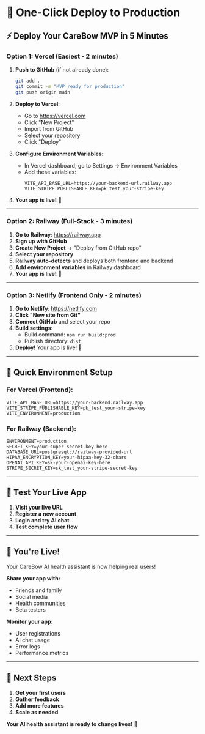 # 🚀 One-Click Deploy to Production

## ⚡ **Deploy Your CareBow MVP in 5 Minutes**

### **Option 1: Vercel (Easiest - 2 minutes)**

1. **Push to GitHub** (if not already done):
   ```bash
   git add .
   git commit -m "MVP ready for production"
   git push origin main
   ```

2. **Deploy to Vercel**:
   - Go to https://vercel.com
   - Click "New Project"
   - Import from GitHub
   - Select your repository
   - Click "Deploy"

3. **Configure Environment Variables**:
   - In Vercel dashboard, go to Settings → Environment Variables
   - Add these variables:
     ```
     VITE_API_BASE_URL=https://your-backend-url.railway.app
     VITE_STRIPE_PUBLISHABLE_KEY=pk_test_your-stripe-key
     ```

4. **Your app is live!** 🎉

---

### **Option 2: Railway (Full-Stack - 3 minutes)**

1. **Go to Railway**: https://railway.app
2. **Sign up with GitHub**
3. **Create New Project** → "Deploy from GitHub repo"
4. **Select your repository**
5. **Railway auto-detects** and deploys both frontend and backend
6. **Add environment variables** in Railway dashboard
7. **Your app is live!** 🎉

---

### **Option 3: Netlify (Frontend Only - 2 minutes)**

1. **Go to Netlify**: https://netlify.com
2. **Click "New site from Git"**
3. **Connect GitHub** and select your repo
4. **Build settings**:
   - Build command: `npm run build:prod`
   - Publish directory: `dist`
5. **Deploy!** Your app is live! 🎉

---

## 🔧 **Quick Environment Setup**

### **For Vercel (Frontend)**:
```env
VITE_API_BASE_URL=https://your-backend.railway.app
VITE_STRIPE_PUBLISHABLE_KEY=pk_test_your-stripe-key
VITE_ENVIRONMENT=production
```

### **For Railway (Backend)**:
```env
ENVIRONMENT=production
SECRET_KEY=your-super-secret-key-here
DATABASE_URL=postgresql://railway-provided-url
HIPAA_ENCRYPTION_KEY=your-hipaa-key-32-chars
OPENAI_API_KEY=sk-your-openai-key-here
STRIPE_SECRET_KEY=sk_test_your-stripe-secret-key
```

---

## 🧪 **Test Your Live App**

1. **Visit your live URL**
2. **Register a new account**
3. **Login and try AI chat**
4. **Test complete user flow**

---

## 🎉 **You're Live!**

Your CareBow AI health assistant is now helping real users! 

**Share your app with:**
- Friends and family
- Social media
- Health communities
- Beta testers

**Monitor your app:**
- User registrations
- AI chat usage
- Error logs
- Performance metrics

---

## 🚀 **Next Steps**

1. **Get your first users**
2. **Gather feedback**
3. **Add more features**
4. **Scale as needed**

**Your AI health assistant is ready to change lives!** 🎊
